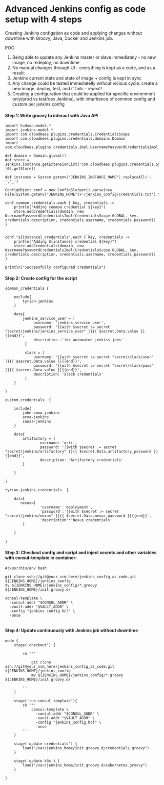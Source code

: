 # Advanced Jenkins config as code setup with 4 steps

Creating Jenkins configation as code and applying changes without downtime with Groovy, Java, Docker and Jenkins job.

POC: 
1) Being able to update any Jenkins master or slave immediately - no new image, no redeploy, no downtime 
2) No manual changes through UI - everything is kept as a code, and as a result:
3) Jenkins current state and state of image + config is kept in sync
4) Any change could be tested immediatelly without vicious cycle: create a new image, deploy, test, and if fails - repeat!
5) Creating a configuration that could be applied for specific environment only(prod vs test/dev Jenkins), with inheritence of common config and custom per jenkins config

#### Step 1: Write groovy to interact with Java API
```
import hudson.model.*
import jenkins.model.*
import com.cloudbees.plugins.credentials.CredentialsScope
import com.cloudbees.plugins.credentials.domains.Domain
import com.cloudbees.plugins.credentials.impl.UsernamePasswordCredentialsImpl

def domain = Domain.global()
def store = Jenkins.instance.getExtensionList('com.cloudbees.plugins.credentials.SystemCredentialsProvider')[0].getStore()

def instance = System.getenv("JENKINS_INSTANCE_NAME").replaceAll('-','_')

ConfigObject conf = new ConfigSlurper().parse(new File(System.getenv("JENKINS_HOME")+'/jenkins_config/credentials.txt').text)

conf.common_credentials.each { key, credentials ->
    println("Adding common credential ${key}")
    store.addCredentials(domain, new UsernamePasswordCredentialsImpl(CredentialsScope.GLOBAL, key, credentials.description, credentials.username, credentials.password))
}


conf."${instance}_credentials".each { key, credentials ->
    println("Adding ${instance} credential ${key}")
    store.addCredentials(domain, new UsernamePasswordCredentialsImpl(CredentialsScope.GLOBAL, key, credentials.description, credentials.username, credentials.password))
}

println("Successfully configured credentials")

```

#### Step 2: Create config for the script

```
common_credentials {

    exclude{
        tyrion-jenkins
    }

    data{
        jenkins_service_user = [
             username: 'jenkins_service_user',
             password: '{{with $secret := secret "secret/jenkins/jenkins_service_user" }}{{ $secret.Data.value }}{{end}}',
             description :'for automated jenkins jobs'
         ]

         slack = [
             username: '{{with $secret := secret "secret/slack/user" }}{{ $secret.Data.value }}{{end}}',
             password: '{{with $secret := secret "secret/slack/pass" }}{{ $secret.Data.value }}{{end}}',
             description: 'slack credentials'
         ]
    }

}

custom_credentials  {

    include{
        john-snow-jenkins
        arya-jenkins
        sansa-jenkins
    }

    data{
        artifactory = [
                username: 'arti',
                password: '{{with $secret := secret "secret/jenkins/artifactory" }}{{ $secret.Data.artifactory_password }}{{end}}',
                description: 'Artifactory credentials'
        ]

    }

}

tyrion-jenkins_credentials  {

    data{
       nexus=[
                'username':'deployment',
                'password':'{{with $secret := secret "secret/jenkins/nexus" }}{{ $secret.Data.nexus_password }}{{end}}',
                'description':'Nexus credentials'
        ]

    }

}
```

#### Step 3: Checkout config and script and inject secrets and other variables with consul-template in container:
```
#!/usr/bin/env bash

git clone ssh://git@your_scm_here/jenkins_config_as_code.git ${JENKINS_HOME}/jenkins_config
mv ${JENKINS_HOME}/jenkins_config/*.groovy ${JENKINS_HOME}/init.groovy.d/

consul-template \
  -consul-addr "$CONSUL_ADDR" \
  -vault-addr "$VAULT_ADDR" \
  -config "jenkins_config.hcl" \
  -once


```


#### Step 4: Update continuously with Jenkins job without downtime
```
node {
    stage('checkout') {

        sh '''

		    git clone ssh://git@your_scm_here/jenkins_config_as_code.git ${JENKINS_HOME}/jenkins_config
			mv ${JENKINS_HOME}/jenkins_config/*.groovy ${JENKINS_HOME}/init.groovy.d/

		'''
    }

    stage('run consul template'){
        sh '''
			consul-template \
			  -consul-addr "$CONSUL_ADDR" \
			  -vault-addr "$VAULT_ADDR" \
			  -config "jenkins_config.hcl" \
			  -once        
        '''
    }

    stage('update credentials') {
        load("/var/jenkins_home/init.groovy.d/credentials.groovy")
    }

    stage('update k8s') {
        load("/var/jenkins_home/init.groovy.d/kubernetes.groovy")
    }

}


```